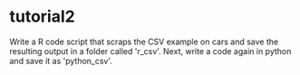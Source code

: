 # tutorial2
Write a R code script that scraps the CSV example on cars and save the resulting output in a folder called 'r_csv'. Next, write a code again in python and save it as 'python_csv'.
